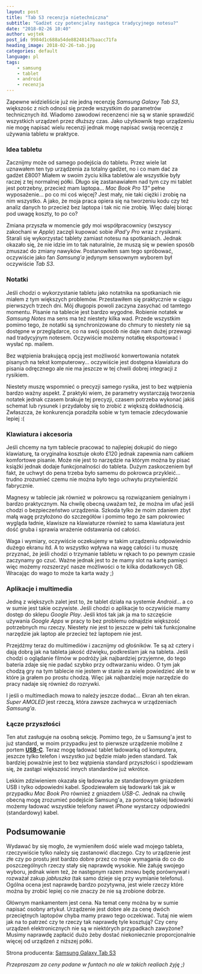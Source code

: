 ```yaml
---
layout: post
title: "Tab S3 recenzja nietechniczna"
subtitle: "Gadżet czy potencjalny następca tradycyjnego notesu?"
date: "2018-02-26 10:40"
author: wojtek
post_id: 9984d1c688a54de88248147baacc71fa
heading_image: 2018-02-26-tab.jpg
categories: default
language: pl
tags:
    - samsung
    - tablet
    - android
    - recenzja
---
```


Zapewne widzieliście już nie jedną recenzję *Samsung Galaxy Tab S3*, większośc z nich odnosi się przede wszystkim do parametrów technicznych itd. Wiadomo zawodowi recenzenci nie są w stanie sprawdzić wszystkich urządzeń przez dłuższy czas. Jako użytkownik tego urządzeniu nie mogę napisać wielu recenzji jednak mogę napisać swoją recenzję z używania tabletu w praktyce.

### Idea tabletu

Zacznijmy może od samego podejścia do tabletu. Przez wiele lat uznawałem ten typ urządzenia za totalny gadżet, no i co mam dać za gadżet £800? Miałem w swoim życiu kilka tabletów ale wszystkie były raczej z tej normalnej półki. Długo się zastanawiałem nad tym czy mi tablet jest potrzebny, przecież mam laptopa... *Mac Book Pro 13"* pełne wyposażenie... po co mi coś więcej? Jest mały, nie taki ciężki i zrobię na nim wszystko. A jako, że moja praca opiera się na tworzeniu kodu czy też analiz danych to przecież bez laptopa i tak nic nie zrobię. Więc dalej biorąc pod uwagę koszty, to po co?

Zmiana przyszła w momencie gdy moi współpracownicy (wszyscy zakochani w *Apple*) zaczęli kupować sobie *iPad'y Pro* wraz z rysikami. Starali się wykorzystać tablety zamiast notesu na spotkaniach. Jednak okazało się, że nie idzie im to tak naturalnie, że muszą się w pewien sposób zmuszać do zmiany nawyków. Postanowiłem sam tego spróbować, oczywiście jako fan *Samsung'a* jedynym sensownym wyborem był oczywiście *Tab S3*.

### Notatki
Jeśli chodzi o wykorzystanie tabletu jako notatnika na spotkaniach nie miałem z tym większych problemów. Przestawiłem się praktycznie w ciągu pierwszych trzech dni. Mój długopis powoli zaczyna zasychać od tamtego momentu. Pisanie na tablecie jest bardzo wygodne. Robienie notatek w *Samsung Notes* ma sens ma też niestety kilka wad. Przede wszystkim pomimo tego, że notatki są synchronizowane do chmury to niestety nie są dostępne w przeglądarce, co na swój sposób nie daje nam dużej przewagi nad tradycyjnym notesem. Oczywiście możemy notatkę eksportować i wysłać np. mailem.

Bez wątpienia brakującą opcją jest możliwość konwertowania notatek pisanych na tekst komputerowy... oczywiście jest dostępna klawiatura do pisania odręcznego ale nie ma jeszcze w tej chwili dobrej integracji z rysikiem.

Niestety muszę wspomnieć o precyzji samego rysika, jest to bez wątpienia bardzo ważny aspekt. Z praktyki wiem, że parametry wystarczają tworzenia notatek jednak czasem brakuje tej precyzji, czasem potrzeba wykonać jakiś schemat lub rysunek i przydałoby się to zrobić z większą dokładnością. Zwłaszcza, że konkurencja poradziła sobie w tym temacie zdecydowanie lepiej :(

### Klawiatura i akcesoria
Jeśli chcemy na tym tablecie pracować to najlepiej dokupić do niego klawiaturę, ta oryginalna kosztuje około £120 jednak zapewnia nam całkiem komfortowe pisanie. Może nie jest to narzędzie na którym można by pisać książki jednak dodaje funkcjonalności do tableta. Dużym zaskoczeniem był fakt, że uchwyt do pena trzeba było samemu do pokrowca przykleić... trudno zrozumieć czemu nie można było tego uchwytu przytwierdzić fabrycznie.

Magnesy w tablecie jak również w pokrowcu są rozwiązaniem genialnym i bardzo praktycznym. Na chwilę obecną uważam też, że można im ufać jeśli chodzi o bezpieczeństwo urządzenia. Szkoda tylko że moim zdaniem zbyt małą wagę przyłożono do szczegółów i pomimo tego że sam pokrowiec wygląda ładnie, klawisze na klawiaturze również to sama klawiatura jest dość gruba i sprawia wrażenie odstawania od całości.

Waga i wymiary, oczywiście oczekujemy w takim urządzeniu odpowiednio dużego ekranu itd. A to wszystko wpływa na wagę całości i tu muszę przyznać, że jeśli chodzi o trzymanie tabletu w rękach to po pewnym czasie zaczynamy go czuć. Ważne jednak jest to że mamy slot na kartę pamięci więc możemy rozszerzyć nasze możliwości o te kilka dodatkowych GB. Wracając do wago to może ta karta waży ;)

### Aplikacje i multimedia
Jedną z większych zalet jest to, że tablet działa na systemie *Android*... a co w sumie jest takie oczywiste. Jeśli chodzi o aplikacje to oczywiście mamy dostęp do sklepu *Google Play*. Jeśli ktoś tak jak ja ma to szczęście używania *Google Apps* w pracy to bez problemu odnajdzie większość potrzebnych mu rzeczy. Niestety nie jest to jeszcze w pełni tak funkcjonalne narzędzie jak laptop ale przecież też laptopem nie jest.

Przejdźmy teraz do multimediów i zacznijmy od głośników. Te są aż cztery i dają dobrą jak na tableta jakość dźwięku, podkreślam jak na tableta. Jeśli chodzi o oglądanie filmów w podróży jak najbardziej przyjemne, do tego bateria zdaje się nie padać szybko przy odtwarzaniu wideo. O tym jak chodzą gry na tym tablecie nie jestem w stanie za wiele powiedzieć ale te w które ja grałem po prostu chodzą. Więc jak najbardziej moje narzędzie do pracy nadaje się również do rozrywki.

I jeśli o multimediach mowa to należy jeszcze dodać... Ekran ah ten ekran. *Super AMOLED* jest rzeczą, która zawsze zachwyca w urządzeniach *Samsung'a*.

### Łącze przyszłości
Ten atut zasługuje na osobną sekcję. Pomimo tego, że u Samsung'a jest to już standard, w moim przypadku jest to pierwsze urządzenie mobilne z portem [**USB-C**](https://pl.wikipedia.org/wiki/USB-C). Teraz mogę ładować tablet ładowarką od komputera, jeszcze tylko telefon i wszystko już będzie miało jeden standard. Tak bardziej poważnie jest to bez wątpienia standard przyszłości i spodziewam się, że zastąpi większość innych standardów już wkrótce.

Lekkim zdziwieniem okazała się ładowarka ze standardowym gniazdem USB i tylko odpowiedni kabel. Spodziewałem się ładowarki tak jak w przypadku *Mac Book Pro* również z gniazdem *USB-C*. Jednak na chwilę obecną mogę zrozumieć podejście Samsung'a, za pomocą takiej ładowarki możemy ładować wszystkie telefony nawet *iPhone* wystarczy odpowiedni (standardowy) kabel.

## Podsumowanie
Wydawać by się mogło, że wymieniłem dość wiele wad mojego tableta, rzeczywiście tylko należy się zastanowić dlaczego. Czy to urządzenie jest złe czy po prostu jest bardzo dobre przez co moje wymagania do co do poszczególnych rzeczy stały się naprawdę wysokie. Nie żałuję swojego wyboru, jednak wiem też, że następnym razem znowu będę porównywał i rozważał zakup *jabłuszka* (tak samo dzieje się przy wymianie telefonu). Ogólna ocena jest naprawdę bardzo pozytywna, jest wiele rzeczy które można by zrobić lepiej co nie znaczy że nie są zrobione dobrze.

Głównym mankamentem jest cena. Na temat ceny można by w sumie napisać osobny artykuł. Urządzenie jest dobre ale za cenę dwóch przeciętnych laptopów chyba mamy prawo tego oczekiwać. Tutaj nie wiem jak na to patrzeć czy te rzeczy tak naprawdę tyle kosztują? Czy ceny urządzeń elektronicznych nie są w niektórych przypadkach zawyżone? Musimy naprawdę zapłacić dużo żeby dostać niekoniecznie proporcjonalnie więcej od urządzeń z niższej półki.

Strona producenta: [Samsung Galaxy Tab S3](http://www.samsung.com/global/galaxy/galaxy-tab-s3/)

*Przepraszam za ceny podane w funtach no ale w takich realiach żyję ;)*
